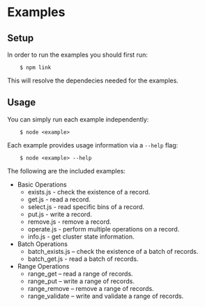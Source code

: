 # Examples 

## Setup

In order to run the examples you should first run:

		$ npm link

This will resolve the dependecies needed for the examples.

## Usage

You can simply run each example independently:

		$ node <example>

Each example provides usage information via a `--help` flag:

		$ node <example> --help

The following are the included examples:

- Basic Operations
	- exists.js - check the existence of a record.
	- get.js - read a record.
	- select.js - read specific bins of a record.
	- put.js - write a record.
	- remove.js - remove a record.
	- operate.js - perform multiple operations on a record.
	- info.js - get cluster state information.
- Batch Operations
	- batch_exists.js – check the existence of a batch of records.
	- batch_get.js - read a batch of records.
- Range Operations
	- range_get – read a range of records.
	- range_put – write a range of records.
	- range_remove – remove a range of records.
	- range_validate – write and validate a range of records.

